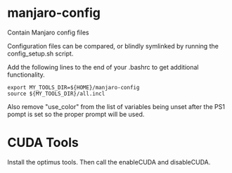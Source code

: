 # manjaro-config
Contain Manjaro config files

Configuration files can be compared, or blindly symlinked by running the config_setup.sh script.

Add the following lines to the end of your .bashrc to get additional functionality.

```
export MY_TOOLS_DIR=${HOME}/manjaro-config
source ${MY_TOOLS_DIR}/all.incl
```

Also remove "use_color" from the list of variables being unset after the PS1 pompt is set so the proper prompt will be used.

# CUDA Tools
Install the optimus tools.  Then call the enableCUDA and disableCUDA.
